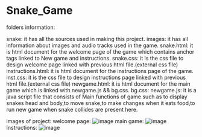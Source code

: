 ﻿# Snake_Game

folders information:

snake: it has all the sources used in making this project.
  images: it has all information about images and audio tracks used in the game.
  snake.html: it is html document for the welcome page of the game which contains anchor tags linked to New game and instructions.
  snake.css: it is the css file to design welcome page linked with previous html file.(external css file)
  instructions.html: it is html document for the instructions page of the game.
  inst.css: it is the css file to design instructions page linked with previous html file.(external css file)
  newgame.html: it is html document for the main game which is linked with newgame.js && bg.css.
  bg.css:
  newgame.js: it is a java script file that consists of Main functions of game such as to display snakes head and body,to move snake,to make changes when it eats food,to               run new game when snake collides are present here.  
  
 images of project:
 welcome page:
  ![image](https://user-images.githubusercontent.com/109504849/182605921-9d541613-3f29-4b7b-a922-b07d0e454520.png)
 main game:
  ![image](https://user-images.githubusercontent.com/109504849/182606334-e3b98338-e7bb-4a1b-920d-38ac3fc37561.png)
 Instructions:
  ![image](https://user-images.githubusercontent.com/109504849/182606508-5d8b1c49-0e54-4a9a-a308-2dd14da9f123.png)
